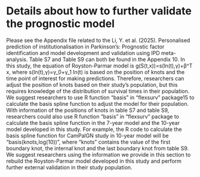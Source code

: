 # Details about how to further validate the prognostic model 
Please see the Appendix file related to the Li, Y. et al. (2025). Personalised prediction of institutionalisation in Parkinson’s: Prognostic factor identification and model development and validation using IPD meta-analysis.
Table S7 and Table S9 can both be found in the Appendix 10.
In this study, the equation of Royston-Parmar model is g(S(t,x))=s(ln(t),γ)+β^T x, where s(ln(t),γ)=γ_0+γ_1  ln⁡(t) is based on the position of knots and the time point of interest for making predictions. Therefore, researchers can adjust the position of knots based on their study’s population, but this requires knowledge of the distribution of survival times in their population. We suggest researchers to use R function “basis” in “flexsurv” package15 to calculate the basis spline function to adjust the model for their population. With information of the positions of knots in table S7 and table S9, researchers could also use R function “basis” in “flexsurv” package to calculate the basis spline function in the 7-year model and the 10-year model developed in this study. For example, the R code to calculate the basis spline function for CamPalGN study in 10-year model will be “basis(knots,log(10))”, where “knots” contains the value of the first boundary knot, the internal knot and the last boundary knot from table S9. We suggest researchers using the information we provide in this section to rebuild the Royston-Parmar model developed in this study and perform further external validation in their study population.  
